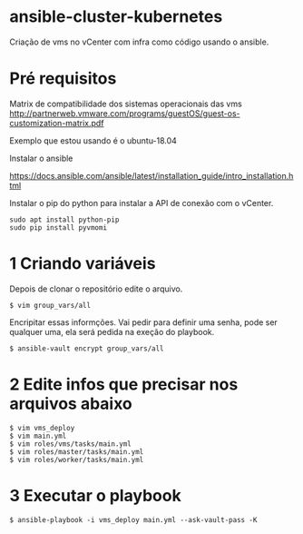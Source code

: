 # ansible-cluster-kubernetes

Criação de vms no vCenter com infra como código usando o ansible.

# Pré requisitos
Matrix de compatibilidade dos sistemas operacionais das vms
http://partnerweb.vmware.com/programs/guestOS/guest-os-customization-matrix.pdf

Exemplo que estou usando é o ubuntu-18.04

Instalar o ansible

https://docs.ansible.com/ansible/latest/installation_guide/intro_installation.html

Instalar o pip do python para instalar a API de conexão com o vCenter.

```
sudo apt install python-pip
sudo pip install pyvmomi
```
# 1 Criando variáveis

Depois de clonar o repositório edite o arquivo.
```
$ vim group_vars/all
```
Encripitar essas informções. Vai pedir para definir uma senha, pode ser qualquer uma, ela será pedida na exeção do playbook.
```
$ ansible-vault encrypt group_vars/all
```

# 2 Edite infos que precisar nos arquivos abaixo

```
$ vim vms_deploy
$ vim main.yml
$ vim roles/vms/tasks/main.yml
$ vim roles/master/tasks/main.yml
$ vim roles/worker/tasks/main.yml
```

# 3 Executar  o playbook
```
$ ansible-playbook -i vms_deploy main.yml --ask-vault-pass -K
```

